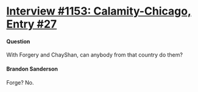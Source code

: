 # [Interview #1153: Calamity-Chicago, Entry #27](https://www.theoryland.com/intvmain.php?i=1153#27)

#### Question

With Forgery and ChayShan, can anybody from that country do them?

#### Brandon Sanderson

Forge? No.

